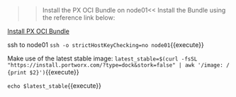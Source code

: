 >>Install the PX OCI Bundle on node01<<
Install the Bundle using the reference link below:

[Install PX OCI Bundle](https://docs.portworx.com/install-with-other/docker/standalone/#step-1-install-the-px-oci-bundle/)

ssh to node01
`ssh -o strictHostKeyChecking=no node01`{{execute}}


Make use of the latest stable image:
`latest_stable=$(curl -fsSL "https://install.portworx.com/?type=dock&stork=false" | awk '/image: / {print $2}')`{{execute}}

`echo $latest_stable`{{execute}}
